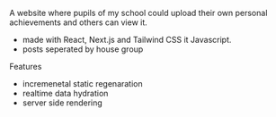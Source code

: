 A website where pupils of my school could upload their own personal achievements and others can view it. 
- made with React, Next.js and Tailwind CSS it Javascript.
- posts seperated by house group

Features
- incremenetal static regenaration
- realtime data hydration
- server side rendering

